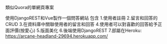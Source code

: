 類似Quora的單網頁專案

使用DjangoREST和Vue製作一個問答網站
包含
1.使用者註冊
2.留言和回答的CRUD
3.在資料庫中關聯使用者的留言和回答
4.使用者可以對喜歡的回答給予正面評價(按愛心)
5.版面美化
6.後端使用DjangoREST
7.部屬在Heroku:  https://arcane-headland-29694.herokuapp.com/
